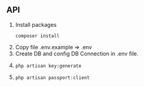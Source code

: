 API
---
1. Install packages
    ```shell
    composer install
    ```
2. Copy file .env.example => .env
3. Create DB and config DB Connection in .env file.
4. 
    ```shell
    php artisan key:generate
    ```
5. 
    ```shell
    php artisan passport:client
    ```
